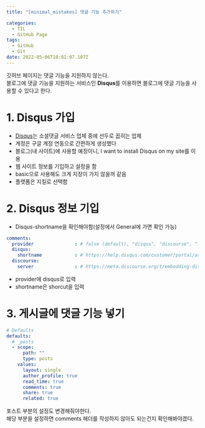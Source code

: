 ```yaml
---
title: "[minimal_mistakes] 댓글 기능 추가하기"

categories:
  - TIL
  - GitHub Page
tags:
  - GitHub
  - Git
date: 2022-05-06T10:01:07.107Z
---
```


깃허브 페이지는 댓글 기능을 지원하지 않는다.  
블로그에 댓글 기능을 지원하는 서비스인 **Disqus**를 이용하면 블로그에 댓글 기능을 사용할 수 있다고 한다.

# 1. Disqus 가입
- [Disqus](https://disqus.com/)는 소셜댓글 서비스 업체 중에 선두로 꼽히는 업체
- 계정은 구글 계정 연동으로 간편하게 생성했다  
- 블로그(내 사이트)에 사용할 예정이니, I want to install Disqus on my site를 이용  
- 웹 사이트 정보를 기입하고 설정을 함  
- basic으로 사용해도 크게 지장이 가지 않을꺼 같음
- 플랫폼은 지킬로 선택함 

# 2. Disqus 정보 기입
- Disqus-shortname을 확인해야함(설정에서 General에 가면 확인 가능) 
```yml
comments:
  provider               : # false (default), "disqus", "discourse", "facebook", "staticman", "staticman_v2", "utterances", "giscus", "custom"
  disqus:
    shortname            : # https://help.disqus.com/customer/portal/articles/466208-what-s-a-shortname-
  discourse:
    server               : # https://meta.discourse.org/t/embedding-discourse-comments-via-javascript/31963 , e.g.: meta.discourse.org
```
- provider에 disqus로 입력  
- shortname은 shorcut을 입력

# 3. 게시글에 댓글 기능 넣기
```yml
# Defaults
defaults:
  # _posts
  - scope:
      path: ""
      type: posts
    values:
      layout: single
      author_profile: true
      read_time: true
      comments: true
      share: true
      related: true
```
포스트 부분의 설정도 변경해줘야한다.  
해당 부분을 설정하면 comments 헤더를 작성하지 않아도 되는건지 확인해봐야겠다.

